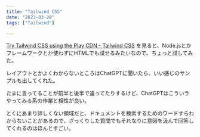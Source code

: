 ```yaml
---
title: "Tailwind CSS"
date: "2023-03-28"
tags: ["Tailwind"]

---
```


[Try Tailwind CSS using the Play CDN - Tailwind CSS](https://tailwindcss.com/docs/installation/play-cdn)
を見ると、Node.jsとかフレームワークとか使わずにHTMLでも試せるみたいなので、ちょっと試してみた。

レイアウトとかよくわからないところはChatGPTに聞いたら、いい感じのサンプルも出してくれた。

たまに言ってることが前半と後半で違ってたりするけど、ChatGPTはこういうやってみる系の作業と相性が良い。

とくにあまり詳しくない領域だと、ドキュメントを検索するためのワードすらわからないことがあるので、ざっくりした質問でもそれなりに意図を汲んで回答してくれるのはほんとすごい。
